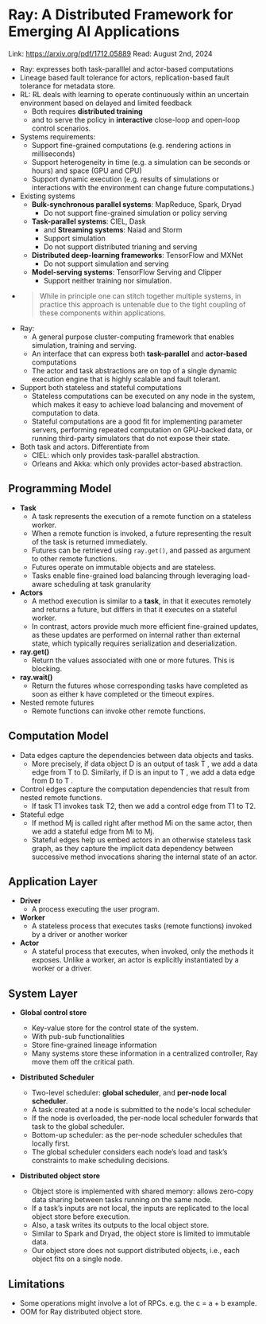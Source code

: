# Ray: A Distributed Framework for Emerging AI Applications

Link: https://arxiv.org/pdf/1712.05889
Read: August 2nd, 2024

* Ray: expresses both task-paralllel and actor-based computations
* Lineage based fault tolerance for actors, replication-based fault tolerance for metadata store. 
* RL: RL deals with learning to operate continuously within an uncertain environment based on delayed and limited feedback 
  * Both requires **distributed training**
  * and to serve the policy in **interactive** close-loop and open-loop control scenarios.
* Systems requirements:
  * Support fine-grained computations (e.g. rendering actions in milliseconds)
  * Support heterogeneity in time (e.g. a simulation can be seconds or hours) and space (GPU and CPU)
  * Support dynamic execution (e.g. results of simulations or interactions with the environment can change future computations.)
* Existing systems
  * **Bulk-synchronous parallel systems**: MapReduce, Spark, Dryad
    * Do not support fine-grained simulation or policy serving
  * **Task-parallel systems**: CIEL, Dask
    * and **Streaming systems**: Naiad and Storm
    * Support simulation
    * Do not support distributed trianing and serving
  * **Distributed deep-learning frameworks**: TensorFlow and MXNet
    * Do not support simulation and serving
  * **Model-serving systems**: TensorFlow Serving and Clipper
    * Support neither training nor simulation.
* > While in principle one can stitch together multiple systems, in practice this approach is untenable due to the tight coupling of these components within applications.
* Ray:
  * A general purpose cluster-computing framework that enables simulation, training and serving.
  * An interface that can express both **task-parallel** and **actor-based** computations
  * The actor and task abstractions are on top of a single dynamic execution engine that is highly scalable and fault tolerant. 
* Support both stateless and stateful computations
  * Stateless computations can be executed on any node in the system, which makes it easy to achieve load balancing and movement of computation to data.
  * Stateful computations are a good fit for implementing parameter servers, performing repeated computation on GPU-backed data, or running third-party simulators that do not expose their state.
* Both task and actors. Differentiate from 
  * CIEL: which only provides task-parallel abstraction.
  * Orleans and Akka: which only provides actor-based abstraction.

## Programming Model

* **Task**
  * A task represents the execution of a remote function on a stateless worker.
  * When a remote function is invoked, a future representing the result of the task is returned immediately.
  * Futures can be retrieved using `ray.get()`, and passed as argument to other remote functions.
  * Futures operate on immutable objects and are stateless.
  * Tasks enable fine-grained load balancing through leveraging load-aware scheduling at task granularity
* **Actors**
  * A method execution is similar to a **task**, in that it executes remotely and returns a future, but differs in that it executes on a stateful worker. 
  * In contrast, actors provide much more efficient fine-grained updates, as these updates are performed on internal rather than external state, which typically requires serialization and deserialization. 
* **ray.get()**
  * Return the values associated with one or more futures. This is blocking.
* **ray.wait()**
  * Return the futures whose corresponding tasks have completed as soon as either k have completed or the timeout expires.
* Nested remote futures
  * Remote functions can invoke other remote functions.

## Computation Model

* Data edges capture the dependencies between data objects and tasks.
  * More precisely, if data object D is an output of task T , we add a data edge from T to D. Similarly, if D is an input to T , we add a data edge from D to T . 
* Control edges capture the computation dependencies that result from nested remote functions.
  * If task T1 invokes task T2, then we add a control edge from T1 to T2.
* Stateful edge
  * If method Mj is called right after method Mi on the same actor, then we add a stateful edge from Mi to Mj. 
  * Stateful edges help us embed actors in an otherwise stateless task graph, as they capture the implicit data dependency between successive method invocations sharing the internal state of an actor.

## Application Layer
* **Driver**
  * A process executing the user program.
* **Worker**
  * A stateless process that executes tasks (remote functions) invoked by a driver or another worker
* **Actor**
  * A stateful process that executes, when invoked, only the methods it exposes. Unlike a worker, an actor is explicitly instantiated by a worker or a driver. 

## System Layer

* **Global control store**
  * Key-value store for the control state of the system.
  * With pub-sub functionalities
  * Store fine-grained lineage information
  * Many systems store these information in a centralized controller, Ray move them off the critical path.

* **Distributed Scheduler**
  * Two-level scheduler: **global scheduler**, and **per-node local scheduler**.
  * A task created at a node is submitted to the node's local scheduler
  * If the node is overloaded, the per-node local scheduler forwards that task to the global scheduler.
  * Bottom-up scheduler: as the per-node scheduler schedules that locally first. 
  * The global scheduler considers each node’s load and task’s constraints to make scheduling decisions.

* **Distributed object store**
  * Object store is implemented with shared memory: allows zero-copy data sharing between tasks running on the same node.
  * If a task’s inputs are not local, the inputs are replicated to the local object store before execution.
  * Also, a task writes its outputs to the local object store.
  * Similar to Spark and Dryad, the object store is limited to immutable data.
  * Our object store does not support distributed objects, i.e., each object fits on a single node.

## Limitations
* Some operations might involve a lot of RPCs. e.g. the c = a + b example.
* OOM for Ray distributed object store. 